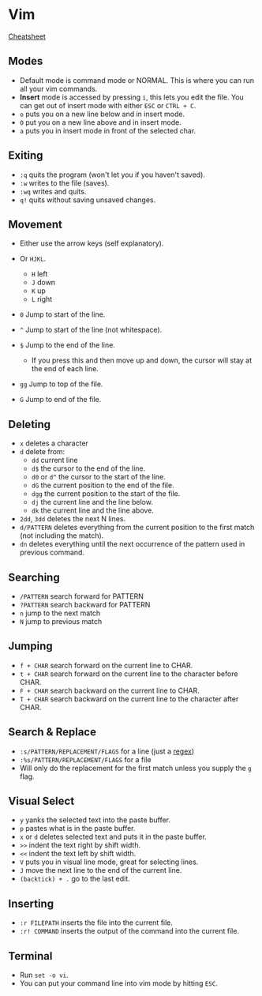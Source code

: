 # Vim

[Cheatsheet](https://www.fprintf.net/vimCheatSheet.html)

## Modes

- Default mode is command mode or NORMAL. This is where you can run all your vim commands.
- **Insert** mode is accessed by pressing `i`, this lets you edit the file. You can get out of insert mode with either `ESC` or `CTRL + C`.
- `o` puts you on a new line below and in insert mode.
- `O` put you on a new line above and in insert mode.
- `a` puts you in insert mode in front of the selected char.

## Exiting

- `:q` quits the program (won't let you if you haven't saved).
- `:w` writes to the file (saves).
- `:wq` writes and quits.
- `q!` quits without saving unsaved changes.

## Movement

- Either use the arrow keys (self explanatory).
- Or `HJKL`.

  - `H` left
  - `J` down
  - `K` up
  - `L` right

- `0` Jump to start of the line.
- `^` Jump to start of the line (not whitespace).
- `$` Jump to the end of the line.
  - If you press this and then move up and down, the cursor will stay at the end of each line.
- `gg` Jump to top of the file.
- `G` Jump to end of the file.

## Deleting

- `x` deletes a character
- `d` delete from:
  - `dd` current line
  - `d$` the cursor to the end of the line.
  - `d0` or `d^` the cursor to the start of the line.
  - `dG` the current position to the end of the file.
  - `dgg` the current position to the start of the file.
  - `dj` the current line and the line below.
  - `dk` the current line and the line above.
- `2dd`, `3dd` deletes the next N lines.
- `d/PATTERN` deletes everything from the current position to the first match (not including the match).
- `dn` deletes everything until the next occurrence of the pattern used in previous command.

## Searching

- `/PATTERN` search forward for PATTERN
- `?PATTERN` search backward for PATTERN
- `n` jump to the next match
- `N` jump to previous match

## Jumping

- `f + CHAR` search forward on the current line to CHAR.
- `t + CHAR` search forward on the current line to the character before CHAR.
- `F + CHAR` search backward on the current line to CHAR.
- `T + CHAR` search backward on the current line to the character after CHAR.

## Search & Replace

- `:s/PATTERN/REPLACEMENT/FLAGS` for a line (just a [regex](./regex.md))
- `:%s/PATTERN/REPLACEMENT/FLAGS` for a file
- Will only do the replacement for the first match unless you supply the `g` flag.

## Visual Select

- `y` yanks the selected text into the paste buffer.
- `p` pastes what is in the paste buffer.
- `x` or `d` deletes selected text and puts it in the paste buffer.
- `>>` indent the text right by shift width.
- `<<` indent the text left by shift width.
- `V` puts you in visual line mode, great for selecting lines.
- `J` move the next line to the end of the current line.
- `(backtick) + .` go to the last edit.

## Inserting

- `:r FILEPATH` inserts the file into the current file.
- `:r! COMMAND` inserts the output of the command into the current file.

## Terminal

- Run `set -o vi`.
- You can put your command line into vim mode by hitting `ESC`.
